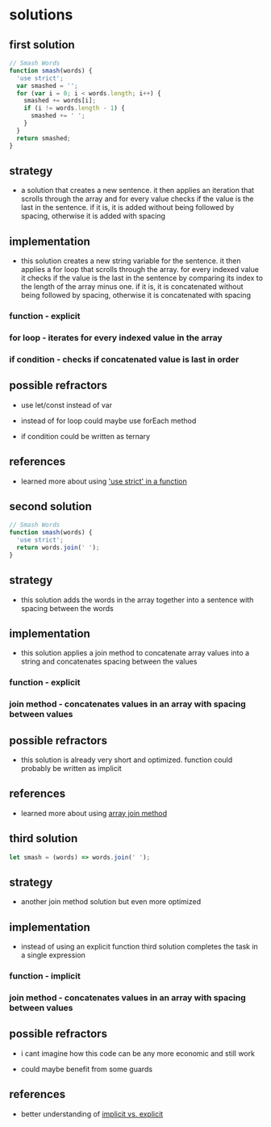 # solutions

## first solution

```js
// Smash Words
function smash(words) {
  'use strict';
  var smashed = '';
  for (var i = 0; i < words.length; i++) {
    smashed += words[i];
    if (i != words.length - 1) {
      smashed += ' ';
    }
  }
  return smashed;
}
```

## strategy

- a solution that creates a new sentence. it then applies an iteration that
  scrolls through the array and for every value checks if the value is the last
  in the sentence. if it is, it is added without being followed by spacing,
  otherwise it is added with spacing

## implementation

- this solution creates a new string variable for the sentence. it then applies
  a for loop that scrolls through the array. for every indexed value it checks
  if the value is the last in the sentence by comparing its index to the length
  of the array minus one. if it is, it is concatenated without being followed by
  spacing, otherwise it is concatenated with spacing

### function - explicit

### for loop - iterates for every indexed value in the array

### if condition - checks if concatenated value is last in order

## possible refractors

- use let/const instead of var

- instead of for loop could maybe use forEach method

- if condition could be written as ternary

## references

- learned more about using
  ['use strict' in a function](https://www.tutorialspoint.com/in-javascript-why-do-we-use-use-strict)

## second solution

```js
// Smash Words
function smash(words) {
  'use strict';
  return words.join(' ');
}
```

## strategy

- this solution adds the words in the array together into a sentence with
  spacing between the words

## implementation

- this solution applies a join method to concatenate array values into a string
  and concatenates spacing between the values

### function - explicit

### join method - concatenates values in an array with spacing between values

## possible refractors

- this solution is already very short and optimized. function could probably be
  written as implicit

## references

- learned more about using
  [array join method](https://www.w3schools.com/jsref/jsref_join.asp)

## third solution

```js
let smash = (words) => words.join(' ');
```

## strategy

- another join method solution but even more optimized

## implementation

- instead of using an explicit function third solution completes the task in a
  single expression

### function - implicit

### join method - concatenates values in an array with spacing between values

## possible refractors

- i cant imagine how this code can be any more economic and still work

- could maybe benefit from some guards

## references

- better understanding of
  [implicit vs. explicit](https://waylonwalker.com/explicit-vs-implicit-returns-in-javascript/)
